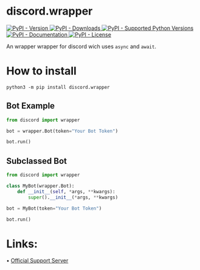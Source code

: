 # discord.wrapper
<a href="https://pypi.org/project/discord.wrapper" traget="_blank">
    <img alt="PyPI - Version" src="https://img.shields.io/pypi/v/discord.wrapper">
</a>

<a href="https://pypi.org/project/discord.wrapper" traget="_blank">
	<img alt="PyPI - Downloads" src="https://pepy.tech/badge/discord.wrapper">
</a>

<a href="https://pypi.org/project/discord.wrapper" traget="_blank">
    <img alt="PyPI - Supported Python Versions" src="https://img.shields.io/pypi/pyversions/discord.wrapper.svg">
</a>

<a href="https://discordwrapper.readthedocs.io/en/latest" traget="_blank">
    <img alt="PyPI - Documentation" src="https://readthedocs.org/projects/discordwrapper/badge/?version=master">
</a>  

<a href="https://pypi.org/project/discord.wrapper" traget="_blank">
    <img alt="PyPI - License" src="https://img.shields.io/github/license/FrostiiWeeb/discord.wrapper">
</a>

An wrapper wrapper for discord wich uses `async` and `await`.

# How to install

```shell
python3 -m pip install discord.wrapper
```

## Bot Example
```python
from discord import wrapper

bot = wrapper.Bot(token="Your Bot Token")

bot.run()
```

## Subclassed Bot

```python
from discord import wrapper

class MyBot(wrapper.Bot):
	def __init__(self, *args, **kwargs):
		super().__init__(*args, **kwargs)

bot = MyBot(token="Your Bot Token")

bot.run()
```

# Links:
• [Official Support Server](https://discord.gg/Ns5W4pqguE)